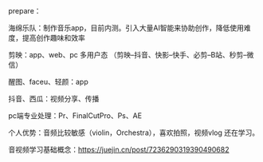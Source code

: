 prepare：

海绵乐队：制作音乐app，目前内测。引入大量AI智能来协助创作，降低使用难度，提高创作趣味和效率

剪映：app、web、pc 多用户态 （剪映–抖音、快影–快手、必剪–B站、秒剪–微信）

醒图、faceu、轻颜：app 

抖音、西瓜：视频分享、传播

pc端专业处理：Pr、FinalCutPro、Ps、AE

个人优势：音频比较敏感（violin，Orchestra），喜欢拍照，视频vlog 还在学习。

音视频学习基础概念：https://juejin.cn/post/7236290319390490682
